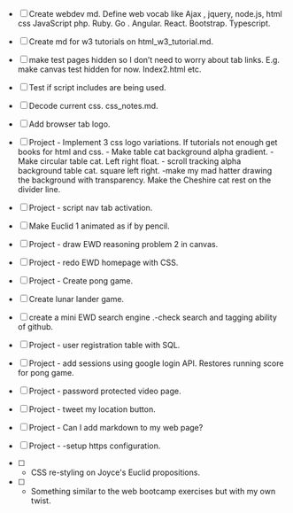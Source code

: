 * [ ] Create webdev md. Define web vocab like Ajax , jquery, node.js, html css JavaScript php. Ruby. Go .  Angular. React. Bootstrap. Typescript.

* [ ] Create md for w3 tutorials on html_w3_tutorial.md.

* [ ] make test pages hidden so I don’t need to worry about tab links. E.g. make canvas test hidden for now. Index2.html etc.

* [ ] Test if script includes are being used.

* [ ] Decode current css. css_notes.md.

* [ ] Add browser tab logo.

* [ ] Project - Implement 3 css logo variations. If tutorials not enough get books for html and css. - Make table cat background alpha gradient. -Make circular table cat. Left right float. - scroll tracking alpha background table cat. square left right. -make my mad hatter drawing the background with transparency. Make the Cheshire cat rest on the divider line.

* [ ] Project - script nav tab activation.

* [ ] Make Euclid 1 animated as if by pencil.

* [ ] Project - draw EWD reasoning problem 2 in canvas.

* [ ] Project - redo EWD homepage with CSS.

* [ ] Project - Create pong game.

* [ ] Create lunar lander game.

* [ ] create a mini EWD search engine .-check search and tagging ability of github.

* [ ] Project - user registration table with SQL. 
* [ ] Project -  add sessions using google login API. Restores running score for pong game.
* [ ] Project - password protected video page.
* [ ] Project - tweet my location button.
* [ ] Project - Can I add markdown to my web page?
* [ ] Project - -setup https configuration.

* [ ] - CSS re-styling on Joyce's Euclid propositions. 
* [ ] - Something similar to the web bootcamp exercises but with my own twist.

